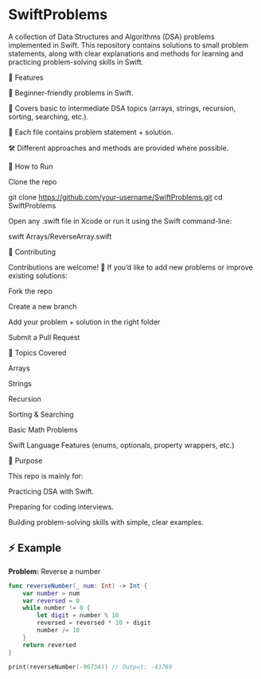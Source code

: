 # SwiftProblems

A collection of Data Structures and Algorithms (DSA) problems implemented in Swift.
This repository contains solutions to small problem statements, along with clear explanations and methods for learning and practicing problem-solving skills in Swift.

📌 Features

🚀 Beginner-friendly problems in Swift.

🧩 Covers basic to intermediate DSA topics (arrays, strings, recursion, sorting, searching, etc.).

📖 Each file contains problem statement + solution.

🛠 Different approaches and methods are provided where possible.



🎯 How to Run

Clone the repo

git clone https://github.com/your-username/SwiftProblems.git
cd SwiftProblems

Open any .swift file in Xcode or run it using the Swift command-line:

swift Arrays/ReverseArray.swift

📝 Contributing

Contributions are welcome! 🎉
If you’d like to add new problems or improve existing solutions:

Fork the repo

Create a new branch

Add your problem + solution in the right folder

Submit a Pull Request

📖 Topics Covered

Arrays

Strings

Recursion

Sorting & Searching

Basic Math Problems

Swift Language Features (enums, optionals, property wrappers, etc.)


📌 Purpose

This repo is mainly for:

Practicing DSA with Swift.

Preparing for coding interviews.

Building problem-solving skills with simple, clear examples.

## ⚡ Example  

**Problem:** Reverse a number  

```swift
func reverseNumber(_ num: Int) -> Int {
    var number = num
    var reversed = 0
    while number != 0 {
        let digit = number % 10
        reversed = reversed * 10 + digit
        number /= 10
    }
    return reversed
}

print(reverseNumber(-96734)) // Output: -43769








